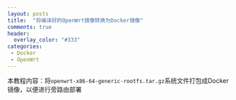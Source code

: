 ```yaml
---
layout: posts
title:  "将编译好的OpenWrt镜像转换为Docker镜像"
comments: true
header:
  overlay_color: "#333"
categories: 
 - Docker
 - OpenWrt
---
```


本教程内容：将`openwrt-x86-64-generic-rootfs.tar.gz`系统文件打包成Docker镜像，以便进行旁路由部署